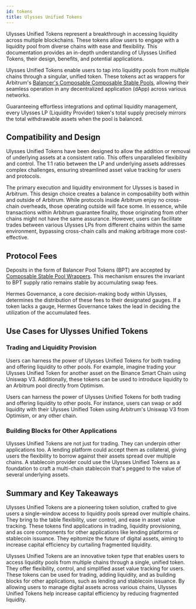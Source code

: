 ```yaml
---
id: tokens
title: Ulysses Unified Tokens
---
```


[//]: # (TODO: Add visuals examples)

Ulysses Unified Tokens represent a breakthrough in accessing liquidity across multiple blockchains. These tokens allow users to engage with a liquidity pool from diverse chains with ease and flexibility. This documentation provides an in-depth understanding of Ulysses Unified Tokens, their design, benefits, and potential applications.

Ulysses Unified Tokens enable users to tap into liquidity pools from multiple chains through a singular, unified token. These tokens act as wrappers for Arbitrum's [Balancer's Composable Composable Stable Pools](https://docs.balancer.fi/concepts/pools/composable-stable.html), allowing their seamless operation in any decentralized application (dApp) across various networks.

Guaranteeing effortless integrations and optimal liquidity management, every Ulysses LP (Liquidity Provider) token's total supply precisely mirrors the total withdrawable assets when the pool is balanced.

## Compatibility and Design

Ulysses Unified Tokens have been designed to allow the addition or removal of underlying assets at a consistent ratio. This offers unparalleled flexibility and control. The 1:1 ratio between the LP and underlying assets addresses complex challenges, ensuring streamlined asset value tracking for users and protocols.

The primary execution and liquidity environment for Ulysses is based in Arbitrum. This design choice creates a balance in composability both within and outside of Arbitrum. While protocols inside Arbitrum enjoy no cross-chain overheads, those operating outside will face some. In essence, while transactions within Arbitrum guarantee finality, those originating from other chains might not have the same assurance. However, users can facilitate trades between various Ulysses LPs from different chains within the same environment, bypassing cross-chain calls and making arbitrage more cost-effective.

## Protocol Fees

Deposits in the form of Balancer Pool Tokens (BPT) are accepted by [Composable Stable Pool Wrappers](https://github.com/Maia-DAO/ComposableStablePoolWrapper). This mechanism ensures the invariant to BPT supply ratio remains stable by accumulating swap fees.

Hermes Governance, a core decision-making body within Ulysses, determines the distribution of these fees to their designated gauges. If a token lacks a gauge, Hermes Governance takes the lead in deciding the utilization of the accumulated fees.

## Use Cases for Ulysses Unified Tokens

### Trading and Liquidity Provision

Users can harness the power of Ulysses Unified Tokens for both trading and offering liquidity to other pools. For example, imagine trading your Ulysses Unified Token for another asset on the Binance Smart Chain using Uniswap V3. Additionally, these tokens can be used to introduce liquidity to an Arbitrum pool directly from Optimism.

Users can harness the power of Ulysses Unified Tokens for both trading and offering liquidity to other pools. For instance, users can swap or add liquidity with their Ulysses Unified Token using Arbitrum's Uniswap V3 from Optimism, or any other chain.

### Building Blocks for Other Applications

Ulysses Unified Tokens are not just for trading. They can underpin other applications too. A lending platform could accept them as collateral, giving users the flexibility to borrow against their assets spread over multiple chains. A stablecoin provider could use the Ulysses Unified Tokens as a foundation to craft a multi-chain stablecoin that's pegged to the value of several underlying assets.

## Summary and Key Takeaways

Ulysses Unified Tokens are a pioneering token solution, crafted to give users a single-window access to liquidity pools spread over multiple chains. They bring to the table flexibility, user control, and ease in asset value tracking. These tokens find applications in trading, liquidity provisioning, and as core components for other applications like lending platforms or stablecoin issuance. They epitomize the future of digital assets, aiming to increase capital efficiency by curtailing fragmented liquidity.

Ulysses Unified Tokens are an innovative token type that enables users to access liquidity pools from multiple chains through a single, unified token. They offer flexibility, control, and simplified asset value tracking for users. These tokens can be used for trading, adding liquidity, and as building blocks for other applications, such as lending and stablecoin issuance. By allowing users to manage digital assets across various chains, Ulysses Unified Tokens help increase capital efficiency by reducing fragmented liquidity.
